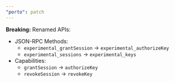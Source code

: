 ```yaml
---
"porto": patch
---
```


**Breaking:** Renamed APIs:

- JSON-RPC Methods:
  - `experimental_grantSession` → `experimental_authorizeKey`
  - `experimental_sessions` → `experimental_keys`
- Capabilities:
  - `grantSession` → `authorizeKey`
  - `revokeSession` → `revokeKey`


